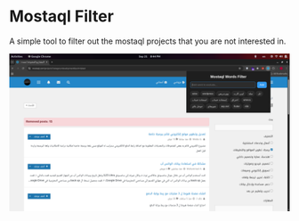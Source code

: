 # Mostaql Filter

A simple tool to filter out the mostaql projects that you are not interested in.

![screenshot](./images/screenshot.png)
